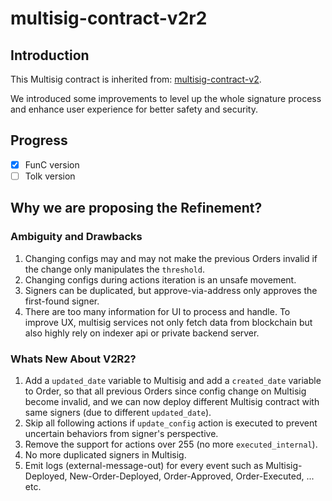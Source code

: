 # multisig-contract-v2r2

## Introduction

This Multisig contract is inherited from: [multisig-contract-v2](https://github.com/frigatebird-studio/multisig-contract-v2).

We introduced some improvements to level up the whole signature process and enhance user experience for better safety and security.

## Progress

- [x] FunC version
- [ ] Tolk version

## Why we are proposing the Refinement?

### Ambiguity and Drawbacks

1. Changing configs may and may not make the previous Orders invalid if the change only manipulates the `threshold`.
1. Changing configs during actions iteration is an unsafe movement.
1. Signers can be duplicated, but approve-via-address only approves the first-found signer.
1. There are too many information for UI to process and handle. To improve UX, multisig services not only fetch data from blockchain but also highly rely on indexer api or private backend server.

### Whats New About V2R2?

1. Add a `updated_date` variable to Multisig and add a `created_date` variable to Order, so that all previous Orders since config change on Multisig become invalid, and we can now deploy different Multisig contract with same signers (due to different `updated_date`).
2. Skip all following actions if `update_config` action is executed to prevent uncertain behaviors from signer's perspective.
3. Remove the support for actions over 255 (no more `executed_internal`).
4. No more duplicated signers in Multisig.
5. Emit logs (external-message-out) for every event such as Multisig-Deployed, New-Order-Deployed, Order-Approved, Order-Executed, ... etc.
   
